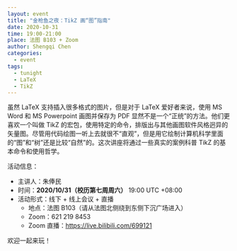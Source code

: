```yaml
---
layout: event
title: "金枪鱼之夜：TikZ 画“图”指南"
date: 2020-10-31
time: 19:00-21:00
place: 法图 B103 + Zoom
author: Shengqi Chen
categories:
  - event
tags:
  - tunight
  - LaTeX
  - TikZ
---
```


虽然 LaTeX 支持插入很多格式的图片，但是对于 LaTeX 爱好者来说，使用 MS Word 和 MS Powerpoint 画图并保存为 PDF 显然不是一个“正统”的方法。他们更喜欢一个叫做 TikZ 的宏包，使用特定的命令，排版出与其他画图软件风格迥异的矢量图。尽管用代码绘图一听上去就很不“直观”，但是用它绘制计算机科学里面的“图”和“树”还是比较“自然”的。这次讲座将通过一些真实的案例科普 TikZ 的基本命令和使用哲学。

活动信息：

* 主讲人：朱俸民
* 时间：**2020/10/31（校历第七周周六）** 19:00 UTC +08:00
* 活动形式：线下 + 线上会议 + 直播
  * 地点：法图 B103（请从法图北侧绕到东侧下沉广场进入）
  * Zoom：621 219 8453
  * Zoom 直播：https://live.bilibili.com/699121

欢迎一起来玩！
